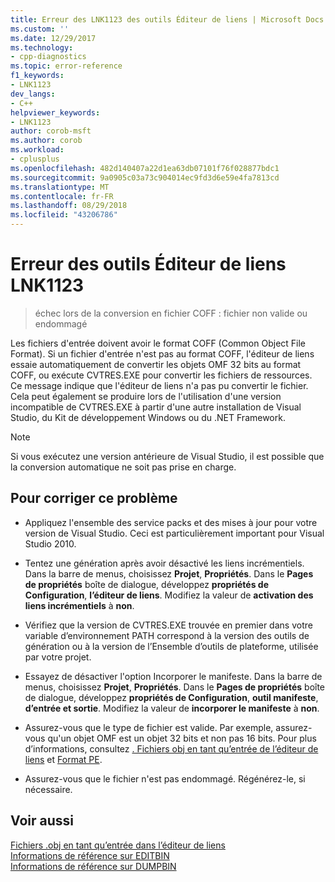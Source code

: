 ```yaml
---
title: Erreur des LNK1123 des outils Éditeur de liens | Microsoft Docs
ms.custom: ''
ms.date: 12/29/2017
ms.technology:
- cpp-diagnostics
ms.topic: error-reference
f1_keywords:
- LNK1123
dev_langs:
- C++
helpviewer_keywords:
- LNK1123
author: corob-msft
ms.author: corob
ms.workload:
- cplusplus
ms.openlocfilehash: 482d140407a22d1ea63db07101f76f028877bdc1
ms.sourcegitcommit: 9a0905c03a73c904014ec9fd3d6e59e4fa7813cd
ms.translationtype: MT
ms.contentlocale: fr-FR
ms.lasthandoff: 08/29/2018
ms.locfileid: "43206786"
---
```

# <a name="linker-tools-error-lnk1123"></a>Erreur des outils Éditeur de liens LNK1123

> échec lors de la conversion en fichier COFF : fichier non valide ou endommagé

Les fichiers d'entrée doivent avoir le format COFF (Common Object File Format). Si un fichier d'entrée n'est pas au format COFF, l'éditeur de liens essaie automatiquement de convertir les objets OMF 32 bits au format COFF, ou exécute CVTRES.EXE pour convertir les fichiers de ressources. Ce message indique que l'éditeur de liens n'a pas pu convertir le fichier. Cela peut également se produire lors de l'utilisation d'une version incompatible de CVTRES.EXE à partir d'une autre installation de Visual Studio, du Kit de développement Windows ou du .NET Framework.

> [!NOTE]
> Si vous exécutez une version antérieure de Visual Studio, il est possible que la conversion automatique ne soit pas prise en charge.

## <a name="to-fix-the-problem"></a>Pour corriger ce problème

- Appliquez l'ensemble des service packs et des mises à jour pour votre version de Visual Studio. Ceci est particulièrement important pour Visual Studio 2010.

- Tentez une génération après avoir désactivé les liens incrémentiels. Dans la barre de menus, choisissez **Projet**, **Propriétés**. Dans le **Pages de propriétés** boîte de dialogue, développez **propriétés de Configuration**, **l’éditeur de liens**. Modifiez la valeur de **activation des liens incrémentiels** à **non**.

- Vérifiez que la version de CVTRES.EXE trouvée en premier dans votre variable d’environnement PATH correspond à la version des outils de génération ou à la version de l’Ensemble d’outils de plateforme, utilisée par votre projet.

- Essayez de désactiver l'option Incorporer le manifeste. Dans la barre de menus, choisissez **Projet**, **Propriétés**. Dans le **Pages de propriétés** boîte de dialogue, développez **propriétés de Configuration**, **outil manifeste**, **d’entrée et sortie**. Modifiez la valeur de **incorporer le manifeste** à **non**.

- Assurez-vous que le type de fichier est valide. Par exemple, assurez-vous qu'un objet OMF est un objet 32 bits et non pas 16 bits. Pour plus d’informations, consultez [. Fichiers obj en tant qu’entrée de l’éditeur de liens](../../build/reference/dot-obj-files-as-linker-input.md) et [Format PE](/windows/desktop/Debug/pe-format).

- Assurez-vous que le fichier n'est pas endommagé. Régénérez-le, si nécessaire.

## <a name="see-also"></a>Voir aussi

[Fichiers .obj en tant qu’entrée dans l’éditeur de liens](../../build/reference/dot-obj-files-as-linker-input.md)  
[Informations de référence sur EDITBIN](../../build/reference/editbin-reference.md)  
[Informations de référence sur DUMPBIN](../../build/reference/dumpbin-reference.md)  
